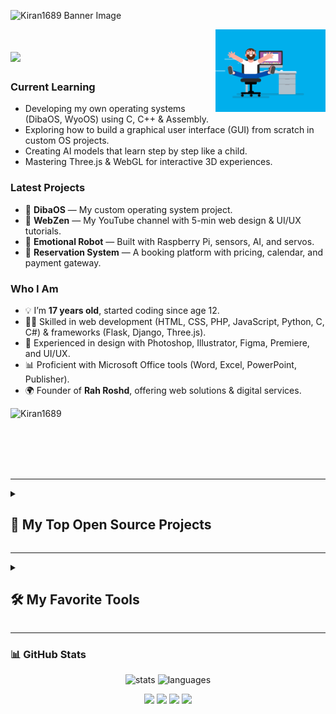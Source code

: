 ![Kiran1689 Banner Image](./banner.png)

<div align="right">
  <img align="right" width="35%" src="coder.gif">
</div>

# <img src="https://emojis.slackmojis.com/emojis/images/1531849430/4246/blob-sunglasses.gif?1531849430" width="30"/>

<h3 align="left">Current Learning</h3>
<ul align="left">
  <li>Developing my own operating systems (DibaOS, WyoOS) using C, C++ & Assembly.</li>
  <li>Exploring how to build a graphical user interface (GUI) from scratch in custom OS projects.</li>
  <li>Creating AI models that learn step by step like a child.</li>
  <li>Mastering Three.js & WebGL for interactive 3D experiences.</li>
</ul>
  
<h3 align="left">Latest Projects</h3>
<ul align="left">
  <li>🌱 <b>DibaOS</b> — My custom operating system project.</li>
  <li>🎨 <b>WebZen</b> — My YouTube channel with 5-min web design & UI/UX tutorials.</li>
  <li>🤖 <b>Emotional Robot</b> — Built with Raspberry Pi, sensors, AI, and servos.</li>
  <li>🏨 <b>Reservation System</b> — A booking platform with pricing, calendar, and payment gateway.</li>
</ul>

<h3 align="left">Who I Am</h3>
<ul align="left">
  <li>💡 I’m <b>17 years old</b>, started coding since age 12.</li>
  <li>👨‍💻 Skilled in web development (HTML, CSS, PHP, JavaScript, Python, C, C#) & frameworks (Flask, Django, Three.js).</li>
  <li>🎨 Experienced in design with Photoshop, Illustrator, Figma, Premiere, and UI/UX.</li>
  <li>📊 Proficient with Microsoft Office tools (Word, Excel, PowerPoint, Publisher).</li>
  <li>🌍 Founder of <b>Rah Roshd</b>, offering web solutions & digital services.</li>
</ul>
<p align="left">
  <img src="https://komarev.com/ghpvc/?username=mandosein2025&label=Profile%20views&color=770677&style=for-the-badge&logo=star" alt="Kiran1689" style="padding-right:20px;" />
</p>

<br />
<br />
<br />
<br />

---

<details> 
  <summary><h2>📘 My Top Open Source Projects</h2></summary>
  <p align="left">
    <a href="https://github.com/mandosein2025/Harvard-CS50x"><img width="278" src="https://denvercoder1-github-readme-stats.vercel.app/api/pin/?username=mandosein2025&repo=Harvard-CS50x&theme=react&bg_color=1F222E&title_color=F85D7F&hide_border=true&icon_color=F8D866&show_icons=false" alt="Harvard-CS50x"></a>
    <a href="https://github.com/mandosein2025/Harvard-CS50p"><img width="278" src="https://denvercoder1-github-readme-stats.vercel.app/api/pin/?username=mandosein2025&repo=Harvard-CS50p&theme=react&bg_color=1F222E&title_color=F85D7F&hide_border=true&icon_color=F8D866&show_icons=false" alt="Harvard-CS50p"></a>
    <a href="https://github.com/mandosein2025/Harvard-CS50ai"><img width="278" src="https://denvercoder1-github-readme-stats.vercel.app/api/pin?username=mandosein2025&repo=Harvard-CS50ai&theme=react&bg_color=1F222E&title_color=F85D7F&hide_border=true&icon_color=F8D866&show_icons=false" alt="Harvard-CS50ai"></a>
  </p>
</details>


---

<details> 
  <summary><h2>🛠️ My Favorite Tools</h2></summary>

  <h3>👨‍💻 Programming and Markup Languages</h3>

<h3>🚀 Languages</h3>
<p>
  <a href="#"><img alt="HTML" src="https://img.shields.io/badge/HTML-E34F26.svg?logo=html5&logoColor=white"></a>
  <a href="#"><img alt="CSS" src="https://img.shields.io/badge/CSS-1572B6.svg?logo=css3&logoColor=white"></a>
  <a href="#"><img alt="PHP" src="https://img.shields.io/badge/PHP-777BB4.svg?logo=php&logoColor=white"></a>
  <a href="#"><img alt="JavaScript" src="https://img.shields.io/badge/JavaScript-F7DF1E.svg?logo=javascript&logoColor=black"></a>
  <a href="#"><img alt="Python" src="https://img.shields.io/badge/Python-3776AB.svg?logo=python&logoColor=white"></a>
  <a href="#"><img alt="C" src="https://img.shields.io/badge/C-03599C.svg?logo=c&logoColor=white"></a>
  <a href="#"><img alt="C#" src="https://img.shields.io/badge/C%23-239120.svg?logo=c-sharp&logoColor=white"></a>
</p>

<h3>🧰 Frameworks & Libraries</h3>
<p>
  <a href="#"><img alt="Flask" src="https://img.shields.io/badge/Flask-000000.svg?logo=flask&logoColor=white"></a>
  <a href="#"><img alt="Three.js" src="https://img.shields.io/badge/Three.js-000000.svg?logo=three.js&logoColor=white"></a>
  <a href="#"><img alt="Django" src="https://img.shields.io/badge/Django-092E20.svg?logo=django&logoColor=white"></a>
</p>

<h3>💻 Tools</h3>
<p>
  <a href="#"><img alt="Git" src="https://img.shields.io/badge/Git-F05033.svg?logo=git&logoColor=white"></a>
  <a href="#"><img alt="Figma" src="https://img.shields.io/badge/Figma-F24E1E.svg?logo=figma&logoColor=white"></a>
  <a href="#"><img alt="WordPress" src="https://img.shields.io/badge/WordPress-21759B.svg?logo=wordpress&logoColor=white"></a>
</p>

<h3>🎨 Design</h3>
<p>
  <a href="#"><img alt="Photoshop" src="https://img.shields.io/badge/Photoshop-31A8FF.svg?logo=adobephotoshop&logoColor=white"></a>
  <a href="#"><img alt="Illustrator" src="https://img.shields.io/badge/Illustrator-FF9A00.svg?logo=adobeillustrator&logoColor=white"></a>
  <a href="#"><img alt="Premiere Pro" src="https://img.shields.io/badge/Premiere%20Pro-9999FF.svg?logo=adobepremierepro&logoColor=white"></a>
</p>

<h3>📊 Office</h3>
<p>
  <a href="#"><img alt="PowerPoint" src="https://img.shields.io/badge/PowerPoint-B7472A.svg?logo=microsoftpowerpoint&logoColor=white"></a>
  <a href="#"><img alt="Publisher" src="https://img.shields.io/badge/Publisher-217346.svg?logo=microsoftpublisher&logoColor=white"></a>
  <a href="#"><img alt="Word" src="https://img.shields.io/badge/Word-2B579A.svg?logo=microsoftword&logoColor=white"></a>
  <a href="#"><img alt="Excel" src="https://img.shields.io/badge/Excel-217346.svg?logo=microsoftexcel&logoColor=white"></a>
</p>

<h3>✨ Other Skills</h3>
<p>
  <a href="#"><img alt="UI/UX" src="https://img.shields.io/badge/UI%2FUX-FF61F6.svg?logo=figma&logoColor=white"></a>
  <a href="#"><img alt="AI Developer" src="https://img.shields.io/badge/AI%20Developer-FF6F00.svg?logo=openai&logoColor=white"></a>
</p>

</details>


---

### 📊 GitHub Stats
<p align="center">
  <img src="https://github-readme-stats.vercel.app/api?username=mandosein2025&show_icons=true&theme=tokyonight" alt="stats"/>
  <img src="https://github-readme-stats.vercel.app/api/top-langs/?username=mandosein2025&layout=compact&theme=tokyonight" alt="languages"/>
</p>

<p align="center">
  <a href="https://github.com/mandosein2025"><img src="https://img.shields.io/badge/GitHub-100000?style=for-the-badge&logo=github&logoColor=white"/></a>
  <a href="https://www.linkedin.com/in/mandosein2025"><img src="https://img.shields.io/badge/LinkedIn-0077B5?style=for-the-badge&logo=linkedin&logoColor=white"/></a>
  <a href="https://instagram.com/mandosein2025"><img src="https://img.shields.io/badge/Instagram-E4405F?style=for-the-badge&logo=instagram&logoColor=white"/></a>
  <a href="https://youtube.com/@mandosein2025"><img src="https://img.shields.io/badge/YouTube-FF0000?style=for-the-badge&logo=youtube&logoColor=white"/></a>
</p>
